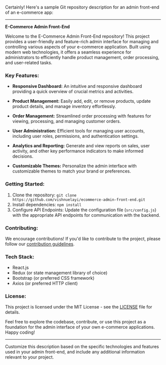 Certainly! Here's a sample Git repository description for an admin front-end of an e-commerce app:

---

**E-Commerce Admin Front-End**

Welcome to the E-Commerce Admin Front-End repository! This project provides a user-friendly and feature-rich admin interface for managing and controlling various aspects of your e-commerce application. Built using modern web technologies, it offers a seamless experience for administrators to efficiently handle product management, order processing, and user-related tasks.

### Key Features:

- **Responsive Dashboard:** An intuitive and responsive dashboard providing a quick overview of crucial metrics and activities.

- **Product Management:** Easily add, edit, or remove products, update product details, and manage inventory effortlessly.

- **Order Management:** Streamlined order processing with features for viewing, processing, and managing customer orders.

- **User Administration:** Efficient tools for managing user accounts, including user roles, permissions, and authentication settings.

- **Analytics and Reporting:** Generate and view reports on sales, user activity, and other key performance indicators to make informed decisions.

- **Customizable Themes:** Personalize the admin interface with customizable themes to match your brand or preferences.

### Getting Started:

1. Clone the repository: `git clone https://github.com/vishnuelayi/ecommerce-admin-front-end.git`
2. Install dependencies: `npm install`
3. Configure API Endpoints: Update the configuration file (`src/config.js`) with the appropriate API endpoints for communication with the backend.

### Contributing:

We encourage contributions! If you'd like to contribute to the project, please follow our [contribution guidelines](CONTRIBUTING.md).

### Tech Stack:

- React.js
- Redux (or state management library of choice)
- Bootstrap (or preferred CSS framework)
- Axios (or preferred HTTP client)

### License:

This project is licensed under the MIT License - see the [LICENSE](LICENSE) file for details.

Feel free to explore the codebase, contribute, or use this project as a foundation for the admin interface of your own e-commerce applications. Happy coding!

--- 

Customize this description based on the specific technologies and features used in your admin front-end, and include any additional information relevant to your project.
